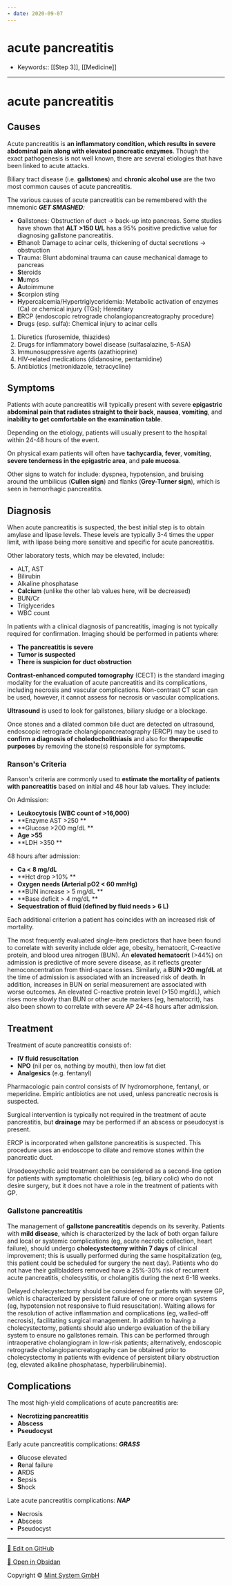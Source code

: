 ```yaml
---
- date: 2020-09-07
---
```


# acute pancreatitis

- Keywords:: [[Step 3]], [[Medicine]]
---

# acute pancreatitis

## Causes

<!-- ignore -->

Acute pancreatitis is **an inflammatory condition, which results in severe abdominal pain along with elevated pancreatic enzymes**. Though the exact pathogenesis is not well known, there are several etiologies that have been linked to acute attacks.

Biliary tract disease (i.e. **gallstones**) and **chronic alcohol use** are the two most common causes of acute pancreatitis.

The various causes of acute pancreatitis can be remembered with the mnemonic _**GET SMASHED**:_

- **G**allstones: Obstruction of duct → back-up into pancreas. Some studies have shown that **ALT >150 U/L** has a 95% positive predictive value for diagnosing gallstone pancreatitis.
- **E**thanol: Damage to acinar cells, thickening of ductal secretions → obstruction
- **T**rauma: Blunt abdominal trauma can cause mechanical damage to pancreas
- **S**teroids
- **M**umps
- **A**utoimmune
- **S**corpion sting
- **H**ypercalcemia/Hypertriglyceridemia: Metabolic activation of enzymes (Ca) or chemical injury (TGs); Hereditary
- **E**RCP (endoscopic retrograde cholangiopancreatography procedure)
- **D**rugs (esp. sulfa): Chemical injury to acinar cells

1. Diuretics (furosemide, thiazides)
2. Drugs for inflammatory bowel disease (sulfasalazine, 5-ASA)
3. Immunosuppressive agents (azathioprine)
4. HIV-related medications (didanosine, pentamidine)
5. Antibiotics (metronidazole, tetracycline)

## Symptoms

Patients with acute pancreatitis will typically present with severe **epigastric abdominal pain that radiates straight to their back**, **nausea**, **vomiting**, and **inability to get comfortable on the examination table**.

Depending on the etiology, patients will usually present to the hospital within 24-48 hours of the event.

On physical exam patients will often have **tachycardia**, **fever**, **vomiting**, **severe tenderness in the epigastric area**, and **pale mucosa**.

Other signs to watch for include: dyspnea, hypotension, and bruising around the umbilicus (**Cullen sign**) and flanks (**Grey-Turner sign**), which is seen in hemorrhagic pancreatitis.

## Diagnosis

When acute pancreatitis is suspected, the best initial step is to obtain amylase and lipase levels. These levels are typically 3-4 times the upper limit, with lipase being more sensitive and specific for acute pancreatitis.

Other laboratory tests, which may be elevated, include:

- ALT, AST
- Bilirubin
- Alkaline phosphatase
- **Calcium** (unlike the other lab values here, will be decreased)
- BUN/Cr
- Triglycerides
- WBC count

In patients with a clinical diagnosis of pancreatitis, imaging is not typically required for confirmation. Imaging should be performed in patients where:

- **The pancreatitis is severe**
- **Tumor is suspected**
- **There is suspicion for duct obstruction**

**Contrast-enhanced computed tomography** (CECT) is the standard imaging modality for the evaluation of acute pancreatitis and its complications, including necrosis and vascular complications. Non-contrast CT scan can be used, however, it cannot assess for necrosis or vascular complications.

**Ultrasound** is used to look for gallstones, biliary sludge or a blockage.

Once stones and a dilated common bile duct are detected on ultrasound, endoscopic retrograde cholangiopancreatography (ERCP) may be used to **confirm a diagnosis of choledocholithiasis** and also for **therapeutic purposes** by removing the stone(s) responsible for symptoms.

### Ranson's Criteria

<!-- acute pancreatitis lab predictors -->

Ranson's criteria are commonly used to **estimate the mortality of patients with pancreatitis** based on initial and 48 hour lab values. They include:

On Admission:

- **Leukocytosis (WBC count of >16,000)**
- \*\*Enzyme AST >250 \*\*
- \*\*Glucose >200 mg/dL \*\*
- **Age >55**
- \*\*LDH >350 \*\*

48 hours after admission:

- **Ca < 8 mg/dL**
- \*\*Hct drop >10% \*\*
- **Oxygen needs (Arterial pO2 < 60 mmHg)**
- \*\*BUN increase > 5 mg/dL \*\*
- \*\*Base deficit > 4 mg/dL \*\*
- **Sequestration of fluid (defined by fluid needs > 6 L)**

Each additional criterion a patient has coincides with an increased risk of mortality.

The most frequently evaluated single-item predictors that have been found to correlate with severity include older age, obesity, hematocrit, C-reactive protein, and blood urea nitrogen (BUN).  An **elevated hematocrit** (>44%) on admission is predictive of more severe disease, as it reflects greater hemoconcentration from third-space losses.  Similarly, a **BUN >20 mg/dL** at the time of admission is associated with an increased risk of death.  In addition, increases in BUN on serial measurement are associated with worse outcomes.  An elevated C-reactive protein level (>150 mg/dL), which rises more slowly than BUN or other acute markers (eg, hematocrit), has also been shown to correlate with severe AP 24-48 hours after admission.

## Treatment

Treatment of acute pancreatitis consists of:

- **IV fluid resuscitation**
- **NPO** (nil per os, nothing by mouth), then low fat diet
- **Analgesics** (e.g. fentanyl)

Pharmacologic pain control consists of IV hydromorphone, fentanyl, or meperidine. Empiric antibiotics are not used, unless pancreatic necrosis is suspected.

Surgical intervention is typically not required in the treatment of acute pancreatitis, but **drainage** may be performed if an abscess or pseudocyst is present.

ERCP is incorporated when gallstone pancreatitis is suspected. This procedure uses an endoscope to dilate and remove stones within the pancreatic duct.

Ursodeoxycholic acid treatment can be considered as a second-line option for patients with symptomatic cholelithiasis (eg, biliary colic) who do not desire surgery, but it does not have a role in the treatment of patients with GP.

### Gallstone pancreatitis

<!-- gallstone pancreatitis management -->

The management of **gallstone pancreatitis** depends on its severity.  Patients with **mild disease**, which is characterized by the lack of both organ failure and local or systemic complications (eg, acute necrotic collection, heart failure), should undergo **cholecystectomy within 7 days** of clinical improvement; this is usually performed during the same hospitalization (eg, this patient could be scheduled for surgery the next day).  Patients who do not have their gallbladders removed have a 25%-30% risk of recurrent acute pancreatitis, cholecystitis, or cholangitis during the next 6-18 weeks.

Delayed cholecystectomy should be considered for patients with severe GP, which is characterized by persistent failure of one or more organ systems (eg, hypotension not responsive to fluid resuscitation).  Waiting allows for the resolution of active inflammation and complications (eg, walled-off necrosis), facilitating surgical management.  In addition to having a cholecystectomy, patients should also undergo evaluation of the biliary system to ensure no gallstones remain.  This can be performed through intraoperative cholangiogram in low-risk patients; alternatively, endoscopic retrograde cholangiopancreatography can be obtained prior to cholecystectomy in patients with evidence of persistent biliary obstruction (eg, elevated alkaline phosphatase, hyperbilirubinemia).

## Complications

<!-- ignore -->

The most high-yield complications of acute pancreatitis are:

- **Necrotizing pancreatitis**
- **Abscess**
- **Pseudocyst**

Early acute pancreatitis complications: **_GRASS_**

- **G**lucose elevated
- **R**enal failure
- **A**RDS
- **S**epsis
- **S**hock

Late acute pancreatitis complications: **_NAP_**

- **N**ecrosis
- **A**bscess
- **P**seudocyst


<hr>

[📝 Edit on GitHub](https://github.com/Mint-System/Knowledge/blob/master/acute%20pancreatitis.md)

[📂 Open in Obsidan](obsidian://open?vault=Knowledge%20Mint%20System&file=acute%20pancreatitis.md ':target=_self')

<footer>Copyright © <a href="https://www.mint-system.ch/">Mint System GmbH</a></footer>